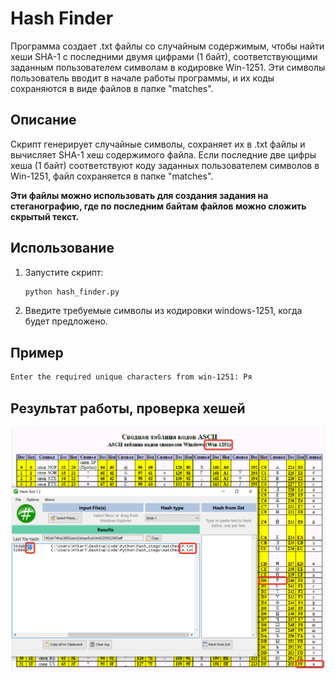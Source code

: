 # Hash Finder

Программа создает .txt файлы со случайным содержимым, чтобы найти хеши SHA-1 с последними двумя цифрами (1 байт), соответствующими заданным пользователем символам в кодировке Win-1251. Эти символы пользователь вводит в начале работы программы, и их коды сохраняются в виде файлов в папке "matches".

## Описание

Скрипт генерирует случайные символы, сохраняет их в .txt файлы и вычисляет SHA-1 хеш содержимого файла. Если последние две цифры хеша (1 байт) соответствуют коду заданных пользователем символов в Win-1251, файл сохраняется в папке "matches".

**Эти файлы можно использовать для создания задания на стеганографию, где по последним байтам файлов можно сложить скрытый текст.**

## Использование

1. Запустите скрипт:

    ```bash
    python hash_finder.py
    ```

2. Введите требуемые символы из кодировки windows-1251, когда будет предложено.

## Пример

```bash
Enter the required unique characters from win-1251: Ря
```

## Результат работы, проверка хешей

![Демонстрация работы программы](./Demo.png)
